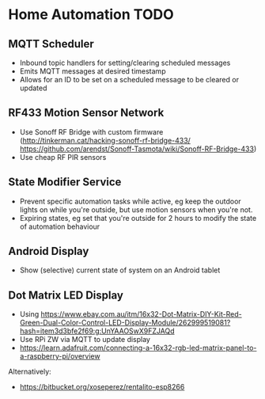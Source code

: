 # Home Automation TODO

## MQTT Scheduler

- Inbound topic handlers for setting/clearing scheduled messages
- Emits MQTT messages at desired timestamp
- Allows for an ID to be set on a scheduled message to be cleared or updated

## RF433 Motion Sensor Network

- Use Sonoff RF Bridge with custom firmware (http://tinkerman.cat/hacking-sonoff-rf-bridge-433/ https://github.com/arendst/Sonoff-Tasmota/wiki/Sonoff-RF-Bridge-433)
- Use cheap RF PIR sensors

## State Modifier Service

- Prevent specific automation tasks while active, eg keep the outdoor lights on while you're outside, but use motion sensors when you're not.
- Expiring states, eg set that you're outside for 2 hours to modify the state of automation behaviour

## Android Display

- Show (selective) current state of system on an Android tablet

## Dot Matrix LED Display

- Using https://www.ebay.com.au/itm/16x32-Dot-Matrix-DIY-Kit-Red-Green-Dual-Color-Control-LED-Display-Module/262999519081?hash=item3d3bfe2f69:g:UnYAAOSwX9FZJAQd
- Use RPi ZW via MQTT to update display
- https://learn.adafruit.com/connecting-a-16x32-rgb-led-matrix-panel-to-a-raspberry-pi/overview

Alternatively:
- https://bitbucket.org/xoseperez/rentalito-esp8266
